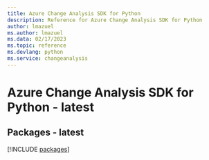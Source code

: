 ```yaml
---
title: Azure Change Analysis SDK for Python
description: Reference for Azure Change Analysis SDK for Python
author: lmazuel
ms.author: lmazuel
ms.data: 02/17/2023
ms.topic: reference
ms.devlang: python
ms.service: changeanalysis
---
```

# Azure Change Analysis SDK for Python - latest
## Packages - latest
[!INCLUDE [packages](change-analysis-index.md)]